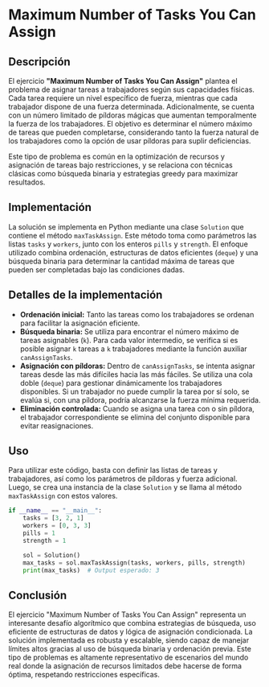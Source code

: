 # Maximum Number of Tasks You Can Assign

## Descripción

El ejercicio **"Maximum Number of Tasks You Can Assign"** plantea el problema de asignar tareas a trabajadores según sus capacidades físicas. Cada tarea requiere un nivel específico de fuerza, mientras que cada trabajador dispone de una fuerza determinada. Adicionalmente, se cuenta con un número limitado de píldoras mágicas que aumentan temporalmente la fuerza de los trabajadores. El objetivo es determinar el número máximo de tareas que pueden completarse, considerando tanto la fuerza natural de los trabajadores como la opción de usar píldoras para suplir deficiencias.

Este tipo de problema es común en la optimización de recursos y asignación de tareas bajo restricciones, y se relaciona con técnicas clásicas como búsqueda binaria y estrategias greedy para maximizar resultados.

## Implementación

La solución se implementa en Python mediante una clase `Solution` que contiene el método `maxTaskAssign`. Este método toma como parámetros las listas `tasks` y `workers`, junto con los enteros `pills` y `strength`. El enfoque utilizado combina ordenación, estructuras de datos eficientes (`deque`) y una búsqueda binaria para determinar la cantidad máxima de tareas que pueden ser completadas bajo las condiciones dadas.

## Detalles de la implementación

- **Ordenación inicial:** Tanto las tareas como los trabajadores se ordenan para facilitar la asignación eficiente.
- **Búsqueda binaria:** Se utiliza para encontrar el número máximo de tareas asignables (`k`). Para cada valor intermedio, se verifica si es posible asignar `k` tareas a `k` trabajadores mediante la función auxiliar `canAssignTasks`.
- **Asignación con píldoras:** Dentro de `canAssignTasks`, se intenta asignar tareas desde las más difíciles hacia las más fáciles. Se utiliza una cola doble (`deque`) para gestionar dinámicamente los trabajadores disponibles. Si un trabajador no puede cumplir la tarea por sí solo, se evalúa si, con una píldora, podría alcanzarse la fuerza mínima requerida.
- **Eliminación controlada:** Cuando se asigna una tarea con o sin píldora, el trabajador correspondiente se elimina del conjunto disponible para evitar reasignaciones.

## Uso

Para utilizar este código, basta con definir las listas de tareas y trabajadores, así como los parámetros de píldoras y fuerza adicional. Luego, se crea una instancia de la clase `Solution` y se llama al método `maxTaskAssign` con estos valores.

```python
if __name__ == "__main__":
    tasks = [3, 2, 1]
    workers = [0, 3, 3]
    pills = 1
    strength = 1

    sol = Solution()
    max_tasks = sol.maxTaskAssign(tasks, workers, pills, strength)
    print(max_tasks)  # Output esperado: 3
```

## Conclusión

El ejercicio "Maximum Number of Tasks You Can Assign" representa un interesante desafío algorítmico que combina estrategias de búsqueda, uso eficiente de estructuras de datos y lógica de asignación condicionada. La solución implementada es robusta y escalable, siendo capaz de manejar límites altos gracias al uso de búsqueda binaria y ordenación previa. Este tipo de problemas es altamente representativo de escenarios del mundo real donde la asignación de recursos limitados debe hacerse de forma óptima, respetando restricciones específicas.

